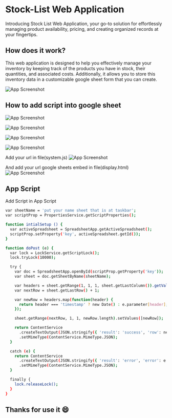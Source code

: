 
# Stock-List Web Application

Introducing Stock List Web Application, your go-to solution for effortlessly managing product availability, pricing, and creating organized records at your fingertips.




## How does it work?

This web application is designed to help you effectively manage your inventory by keeping track of the products you have in stock, their quantities, and associated costs. Additionally, it allows you to store this inventory data in a customizable google sheet form that you can create.


![App Screenshot](https://cdn.pic.in.th/file/picinth/In-Web-1.png)


## How to add script into google sheet

![App Screenshot](https://cdn.pic.in.th/file/picinth/-136ff3362137c5396.png)

![App Screenshot](https://cdn.pic.in.th/file/picinth/-2c3d15e479b027ed5.png)

![App Screenshot](https://cdn.pic.in.th/file/picinth/8f292cbb132ae9f739ca676ee3673569.png)

![App Screenshot](https://cdn.pic.in.th/file/picinth/-4b2dbe554e26d31b1.png)

Add your url in file(system.js)
![App Screenshot](https://cdn.pic.in.th/file/picinth/-53293cb04c9917200.png)

And add your url google sheets embed in file(display.html)
![App Screenshot](https://cdn.pic.in.th/file/picinth/-625d3e4fd3cd98566.png)


## App Script

Add Script in App Script

```bash
var sheetName = 'put your name sheet that is at taskbar';
var scriptProp = PropertiesService.getScriptProperties();

function intialSetup () {
  var activeSpreadsheet = SpreadsheetApp.getActiveSpreadsheet();
  scriptProp.setProperty('key', activeSpreadsheet.getId());
}

function doPost (e) {
  var lock = LockService.getScriptLock();
  lock.tryLock(10000);

  try {
    var doc = SpreadsheetApp.openById(scriptProp.getProperty('key'));
    var sheet = doc.getSheetByName(sheetName);

    var headers = sheet.getRange(1, 1, 1, sheet.getLastColumn()).getValues()[0];
    var nextRow = sheet.getLastRow() + 1;

    var newRow = headers.map(function(header) {
      return header === 'timestamp' ? new Date() : e.parameter[header];
    });

    sheet.getRange(nextRow, 1, 1, newRow.length).setValues([newRow]);

    return ContentService
      .createTextOutput(JSON.stringify({ 'result': 'success', 'row': nextRow }))
      .setMimeType(ContentService.MimeType.JSON);
  }

  catch (e) {
    return ContentService
      .createTextOutput(JSON.stringify({ 'result': 'error', 'error': e }))
      .setMimeType(ContentService.MimeType.JSON);
  }

  finally {
    lock.releaseLock();
  }
}

```
    
## Thanks for use it :smile:

